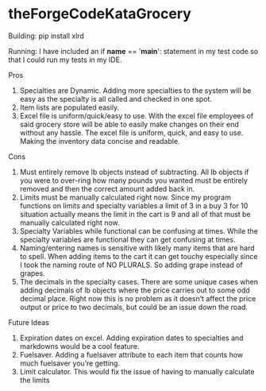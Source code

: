 # theForgeCodeKataGrocery

Building:
pip install xlrd

Running: I have included an if __name__ == '__main__': statement in my test code so that I could run my tests in my IDE.

Pros
1. Specialties are Dynamic. Adding more specialties to the system will be easy as the specialty is all called and checked in one spot. 
2.	Item lists are populated easily.
3.	Excel file is uniform/quick/easy to use. With the excel file employees of said grocery store will be able to easily make changes on their end without any hassle. The excel file is uniform, quick, and easy to use. Making the inventory data concise and readable.

Cons
1.	Must entirely remove lb objects instead of subtracting. All lb objects if you were to over-ring how many pounds you wanted must be entirely removed and then the correct amount added back in.
2.	Limits must be manually calculated right now. Since my program functions on limits and specialty variables a limit of 3 in a buy 3 for 10 situation actually means the limit in the cart is 9 and all of that must be manually calculated right now. 
3.	Specialty Variables while functional can be confusing at times. While the specialty variables are functional they can get confusing at times.
4.	Naming/entering names is sensitive with likely many items that are hard to spell. When adding items to the cart it can get touchy especially since I took the naming route of NO PLURALS. So adding grape instead of grapes.
5.	The decimals in the specialty cases. There are some unique cases when adding decimals of lb objects where the price carries out to some odd decimal place. Right now this is no problem as it doesn’t affect the price output or price to two decimals, but could be an issue down the road.

Future Ideas
1.	Expiration dates on excel. Adding expiration dates to specialties and markdowns would be a cool feature.
2.	Fuelsaver. Adding a fuelsaver attribute to each item that counts how much fuelsaver you’re getting. 
3.	Limit calculator. This would fix the issue of having to manually calculate the limits
